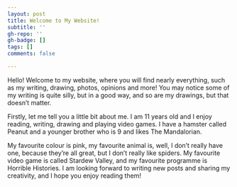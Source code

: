 ```yaml
---
layout: post
title: Welcome to My Website!
subtitle: ''
gh-repo: ''
gh-badge: []
tags: []
comments: false

---
```

Hello! Welcome to my website, where you will find nearly everything, such as my writing, drawing, photos, opinions and more! You may notice some of my writing is quite silly, but in a good way, and so are my drawings, but that doesn’t matter.

Firstly, let me tell you a little bit about me. I am 11 years old and I enjoy reading, writing, drawing and playing video games. I have a hamster called Peanut and a younger brother who is 9 and likes The Mandalorian. 

My favourite colour is pink, my favourite animal is, well, I don’t really have one, because they’re all great, but I don’t really like spiders. My favourite video game is called Stardew Valley, and my favourite programme is Horrible Histories. I am looking forward to writing new posts and sharing my creativity, and I hope you enjoy reading them!